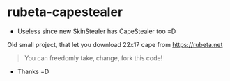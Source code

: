 # rubeta-capestealer
* Useless since new SkinStealer has CapeStealer too =D

Old small project, that let you download 22x17 cape from https://rubeta.net

> You can freedomly take, change, fork this code!
 - Thanks =D
